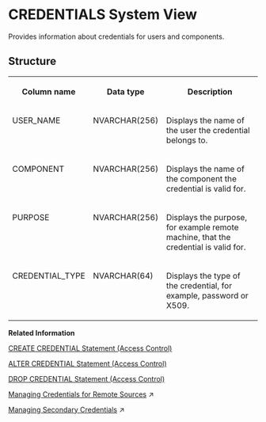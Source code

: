 <!-- loio209fabf875191014b8f2a4731c564884 -->

# CREDENTIALS System View

Provides information about credentials for users and components.



<a name="loio209fabf875191014b8f2a4731c564884___c_r_e_d_e_n_t_i_a_l_s_1struct_CREDENTIALS"/>

## Structure


<table>
<tr>
<th valign="top">

Column name



</th>
<th valign="top">

Data type



</th>
<th valign="top">

Description



</th>
</tr>
<tr>
<td valign="top">

USER\_NAME



</td>
<td valign="top">

NVARCHAR\(256\)



</td>
<td valign="top">

Displays the name of the user the credential belongs to.



</td>
</tr>
<tr>
<td valign="top">

COMPONENT



</td>
<td valign="top">

NVARCHAR\(256\)



</td>
<td valign="top">

Displays the name of the component the credential is valid for.



</td>
</tr>
<tr>
<td valign="top">

PURPOSE



</td>
<td valign="top">

NVARCHAR\(256\)



</td>
<td valign="top">

Displays the purpose, for example remote machine, that the credential is valid for.



</td>
</tr>
<tr>
<td valign="top">

CREDENTIAL\_TYPE



</td>
<td valign="top">

NVARCHAR\(64\)



</td>
<td valign="top">

Displays the type of the credential, for example, password or X509.



</td>
</tr>
</table>

**Related Information**  


[CREATE CREDENTIAL Statement \(Access Control\)](../../010-SQL-Reference/012-SQL-Statements/create-credential-statement-access-control-20d3f46.md "Creates a component-specific or application-specific credential.")

[ALTER CREDENTIAL Statement \(Access Control\)](../../010-SQL-Reference/012-SQL-Statements/alter-credential-statement-access-control-20cfdad.md "Modifies an existing component-specific or application-specific credential.")

[DROP CREDENTIAL Statement \(Access Control\)](../../010-SQL-Reference/012-SQL-Statements/drop-credential-statement-access-control-20d64db.md "Drops an existing component-specific or application-specific credential.")

[Managing Credentials for Remote Sources](https://help.sap.com/viewer/b6c0184b46cc424b9bcce8e6aae02f97/2023_2_QRC/en-US/2ba7db1c676f4f838979b6f33ad207f7.html "The following credential types (or credential modes) are supported for accessing a remote source: technical user, secondary credentials, single sign-on with JSON Web Tokens, and mutual authentication with X.509 certificates.") :arrow_upper_right:

[Managing Secondary Credentials](https://help.sap.com/viewer/b6c0184b46cc424b9bcce8e6aae02f97/2023_2_QRC/en-US/93159ac691654784898d2f6e700f821f.html "Secondary credentials let you assign different credentials to different users when using a remote source.") :arrow_upper_right:

